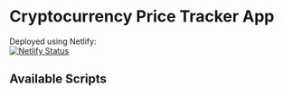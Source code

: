 # Cryptocurrency Price Tracker App

Deployed using Netlify: <br/>
[![Netlify Status](https://api.netlify.com/api/v1/badges/adc0f855-ee7f-4844-ad9a-9f700e8acb05/deploy-status)](https://app.netlify.com/sites/crypto-price-tracker-wtu4979/deploys)

## Available Scripts






